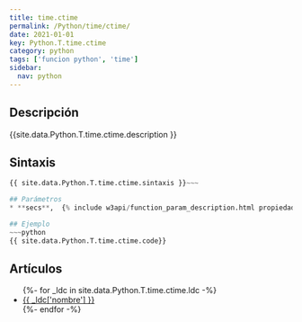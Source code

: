 ```yaml
---
title: time.ctime
permalink: /Python/time/ctime/
date: 2021-01-01
key: Python.T.time.ctime
category: python
tags: ['funcion python', 'time']
sidebar: 
  nav: python
---
```


## Descripción
{{site.data.Python.T.time.ctime.description }}

## Sintaxis
~~~python
{{ site.data.Python.T.time.ctime.sintaxis }}~~~

## Parámetros
* **secs**,  {% include w3api/function_param_description.html propiedad=site.data.Python.T.time.ctime valor="secs" %}

## Ejemplo
~~~python
{{ site.data.Python.T.time.ctime.code}}
~~~

## Artículos
<ul>
{%- for _ldc in site.data.Python.T.time.ctime.ldc -%}
   <li>
       <a href="{{_ldc['url'] }}">{{ _ldc['nombre'] }}</a>
   </li>
{%- endfor -%}
</ul>

